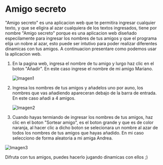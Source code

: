 # Amigo secreto


"Amigo secreto" es una aplicacion web que te permitira ingresar cualquier texto, y que se eligira al azar cualquiera de los textos ingresados, tiene por nombre "Amigo secreto" porque es una aplicacion web diseñado especilamente para ingresar los nombres de tus amigos y que el programa elija un nobre al azar, esto puede ser intutivo para poder realizar diferentes dinamicas con tus amigos. A continuacion presentare como podemos usar la aplicacion web.

1. En la pagina web, ingresa el nombre de tu amigo y lurgo haz clic en el boton "Añadir". En este caso ingrese el nombre de mi amigo Mariano.

   ![Imagen1](https://github.com/user-attachments/assets/b5f91b88-39e7-47bf-8b01-c0dcdc92df3e)

3. Ingresa los nombres de tus amigos y añadelos uno por auno, los nombres que vas añadiendo apareceran debajo de la barra de entrada. En este caso añadi a 4 amigos.

   ![Imagen2](https://github.com/user-attachments/assets/4f53a17f-bf79-4b4e-b4b7-49238f34aef2)

5. Cuando hayas termiando de ingresar los nombres de tus amigos, haz clic en el boton "Sortear amigo", es el boton grande y que es de color naranja, al hacer clic a dicho boton se selecionara un nombre al azar de todos los nombres de tus amigos que hayas añadido. En mi caso selecciono de forma aleatoria a mi amiga Andrea.
   
  ![Imagen3](https://github.com/user-attachments/assets/e09d2e5a-fded-4c5f-bd9a-92cf547025e1)

Difruta con tus amigos, puedes hacerlo jugando dinamicas con ellos ;)
